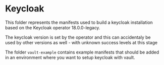 # Keycloak

This folder represents the manifests used to build a keycloak installation based
on the Keycloak operator 18.0.0-legacy.

The keycloak version is set by the operator and this can accidentaly be used by
other versions as well - with unknown success levels at this stage



The folder `vault-example` contains example manifests that should be added
in an environment where you want to setup keycloak with vault.

